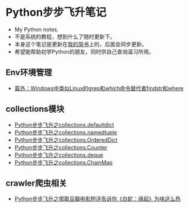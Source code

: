 # Python步步飞升笔记
- My Python notes.
- 不是系统的教程，想到什么了随时更新下。
- 本身这个笔记是更新在[我的简书](https://www.jianshu.com/u/11e1049a308f)上的，后面会同步更新。
- 希望能帮助初学Python的朋友，同时供自己查询温习所用。

## Env环境管理
- [篇外：Windows中类似Linux的grep和which命令替代者findstr和where](https://github.com/Kianhit/python-bbfeisheng/blob/master/crawler/windows_find_which.md)

## collections模块 
- [Python步步飞升之collections.defaultdict](https://github.com/Kianhit/python-bbfeisheng/blob/master/collections/defaultdict.md)
- [Python步步飞升之collections.namedtuple](https://github.com/Kianhit/python-bbfeisheng/blob/master/collections/namedtuple.md)
- [Python步步飞升之collections.OrderedDict](https://github.com/Kianhit/python-bbfeisheng/blob/master/collections/OrderedDict.md) 
- [Python步步飞升之collections.Counter](https://github.com/Kianhit/python-bbfeisheng/blob/master/collections/Counter.md)
- [Python步步飞升之collections.deque](https://github.com/Kianhit/python-bbfeisheng/blob/master/collections/deque.md)
- [Python步步飞升之collections.ChainMap](https://github.com/Kianhit/python-bbfeisheng/blob/master/collections/ChainMap.md)

## crawler爬虫相关
- [Python步步飞升之爬取豆瓣电影短评告诉你《白蛇：缘起》为啥这么热](https://github.com/Kianhit/python-bbfeisheng/blob/master/envmanage/DoubanMovieCommentsCrawler.md)